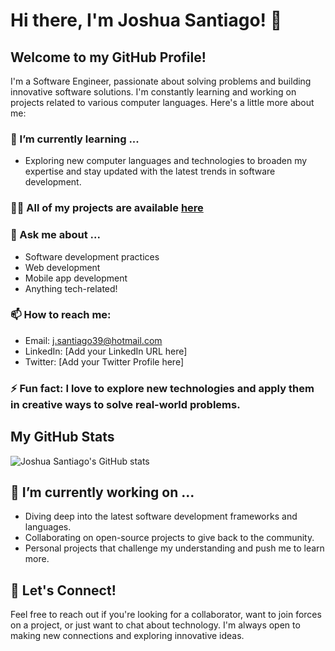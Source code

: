 # Hi there, I'm Joshua Santiago! 👋

## Welcome to my GitHub Profile!

I'm a Software Engineer, passionate about solving problems and building innovative software solutions. I'm constantly learning and working on projects related to various computer languages. Here's a little more about me:

### 🌱 I’m currently learning ...

- Exploring new computer languages and technologies to broaden my expertise and stay updated with the latest trends in software development.

### 👨‍💻 All of my projects are available [here](https://github.com/Joshua7792)

### 💬 Ask me about ...

- Software development practices
- Web development
- Mobile app development
- Anything tech-related!

### 📫 How to reach me:

- Email: [j.santiago39@hotmail.com](mailto:j.santiago39@hotmail.com)
- LinkedIn: [Add your LinkedIn URL here]
- Twitter: [Add your Twitter Profile here]

### ⚡ Fun fact: I love to explore new technologies and apply them in creative ways to solve real-world problems.

## My GitHub Stats

![Joshua Santiago's GitHub stats](https://github-readme-stats.vercel.app/api?username=Joshua7792&show_icons=true&theme=radical)

## 🔭 I’m currently working on ...

- Diving deep into the latest software development frameworks and languages.
- Collaborating on open-source projects to give back to the community.
- Personal projects that challenge my understanding and push me to learn more.

## 🤝 Let's Connect!

Feel free to reach out if you're looking for a collaborator, want to join forces on a project, or just want to chat about technology. I'm always open to making new connections and exploring innovative ideas.

<!-- This is a comment in Markdown -->
